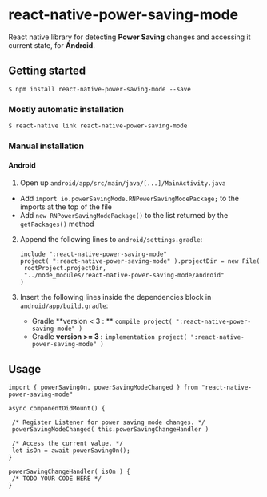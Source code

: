 # react-native-power-saving-mode

React native library for detecting **Power Saving** changes and accessing it current state, for **Android**.

## Getting started

`$ npm install react-native-power-saving-mode --save`

### Mostly automatic installation

`$ react-native link react-native-power-saving-mode`

### Manual installation


#### Android

1. Open up `android/app/src/main/java/[...]/MainActivity.java`
  - Add `import io.powerSavingMode.RNPowerSavingModePackage;` to the imports at the top of the file
  - Add `new RNPowerSavingModePackage()` to the list returned by the `getPackages()` method

2. Append the following lines to `android/settings.gradle`:
   ```
   include ":react-native-power-saving-mode"
   project( ":react-native-power-saving-mode" ).projectDir = new File( 
   	rootProject.projectDir,		
   	"../node_modules/react-native-power-saving-mode/android" 
   )
   ```

3. Insert the following lines inside the dependencies block in `android/app/build.gradle`:

   - Gradle **version < 3 : ** `compile project( ":react-native-power-saving-mode" ) `
   - Gradle **version >= 3 :** `implementation project( ":react-native-power-saving-mode" )`
## Usage

   ```
import { powerSavingOn, powerSavingModeChanged } from "react-native-power-saving-mode"

async componentDidMount() {

    /* Register Listener for power saving mode changes. */
    powerSavingModeChanged( this.powerSavingChangeHandler )
    
    /* Access the current value. */
    let isOn = await powerSavingOn();
}

powerSavingChangeHandler( isOn ) {
	/* TODO YOUR CODE HERE */
}
   ```
